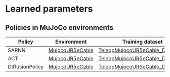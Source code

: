 # Learned parameters

## Policies in MuJoCo environments
| Policy | Environment | Training dataset | Date | Link |
| --- | --- | --- | --- | --- |
| SARNN | [MujocoUR5eCable](./environment_catalog.md#MujocoUR5eCable) | [TeleopMujocoUR5eCable_Dataset30](./dataset_list.md#Demonstrations-in-MuJoCo-environments) |  | [Download](https://www.dropbox.com/scl/fo/cfvffx3ykwhjgc2bnj1l2/AArrZzB1PPtprPGKmfIPbgk?rlkey=h44xngvfa0t54f4wzowtnjgcx&dl=1) |
| ACT | [MujocoUR5eCable](./environment_catalog.md#MujocoUR5eCable) | [TeleopMujocoUR5eCable_Dataset30](./dataset_list.md#Demonstrations-in-MuJoCo-environments) |  | [Download](https://www.dropbox.com/scl/fo/1aieo8hulmpvzy2mxvn7g/ACw5prsVuTOaNa_rKUfGsyM?rlkey=889zhvc6dy5wr80y1wqvbssae&dl=1) |
| DiffusionPolicy | [MujocoUR5eCable](./environment_catalog.md#MujocoUR5eCable) | [TeleopMujocoUR5eCable_Dataset30](./dataset_list.md#Demonstrations-in-MuJoCo-environments) |  | [Download](https://www.dropbox.com/scl/fo/ccp7ik3zmtl2g9r9wbtid/AKZxcuOR3IM0jKXgzgKR7AE?rlkey=r72gouopy8kn3t4e6vpf0cjez&dl=1) |
